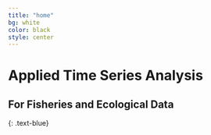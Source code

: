 ```yaml
---
title: "home"
bg: white
color: black
style: center
---
```

# Applied Time Series Analysis
## For Fisheries and Ecological Data
{: .text-blue}

